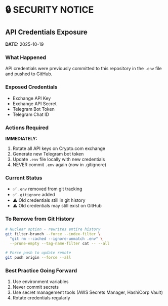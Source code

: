# 🔒 SECURITY NOTICE

## API Credentials Exposure

**DATE:** 2025-10-19

### What Happened
API credentials were previously committed to this repository in the `.env` file and pushed to GitHub.

### Exposed Credentials
- Exchange API Key
- Exchange API Secret  
- Telegram Bot Token
- Telegram Chat ID

### Actions Required

**IMMEDIATELY:**
1. Rotate all API keys on Crypto.com exchange
2. Generate new Telegram bot token
3. Update `.env` file locally with new credentials
4. NEVER commit `.env` again (now in .gitignore)

### Current Status
- ✅ `.env` removed from git tracking
- ✅ `.gitignore` added
- ⚠️ Old credentials still in git history
- ⚠️ Old credentials may still exist on GitHub

### To Remove from Git History
```bash
# Nuclear option - rewrites entire history
git filter-branch --force --index-filter \
  "git rm --cached --ignore-unmatch .env" \
  --prune-empty --tag-name-filter cat -- --all

# Force push to update remote
git push origin --force --all
```

### Best Practice Going Forward
1. Use environment variables
2. Never commit secrets
3. Use secret management tools (AWS Secrets Manager, HashiCorp Vault)
4. Rotate credentials regularly
